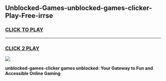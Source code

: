 
## Unblocked-Games-unblocked-games-clicker-Play-Free-irrse
<h3>
<a href="https://premium76.site?title=unblocked-games-clicker&ref=21A">CLICK TO PLAY</a></h3>
<hr>

<h3>
<a href="https://premium76.site?title=unblocked-games-clicker&ref=21A">CLICK 2 PLAY</a>
  
</h3>

<a href="https://premium76.site?title=unblocked-games-clicker&ref=21A"><img src="https://clearcache.store/games.png"></a>


**unblocked-games-clicker games unblocked: Your Gateway to Fun and Accessible Online Gaming**
